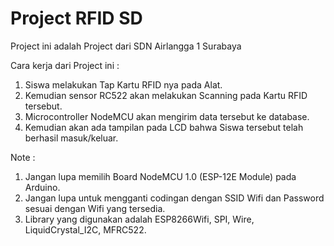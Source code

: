 # Project RFID SD
Project ini adalah Project dari SDN Airlangga 1 Surabaya

Cara kerja dari Project ini :
1.  Siswa melakukan Tap Kartu RFID nya pada Alat.
2.  Kemudian sensor RC522 akan melakukan Scanning pada Kartu RFID tersebut.
3.  Microcontroller NodeMCU akan mengirim data tersebut ke database.
4.  Kemudian akan ada tampilan pada LCD bahwa Siswa tersebut telah berhasil masuk/keluar.

Note : 
1. Jangan lupa memilih Board NodeMCU 1.0 (ESP-12E Module) pada Arduino.
2. Jangan lupa untuk mengganti codingan dengan SSID Wifi dan Password sesuai dengan Wifi yang tersedia.
3. Library yang digunakan adalah ESP8266Wifi, SPI, Wire, LiquidCrystal_I2C, MFRC522.
